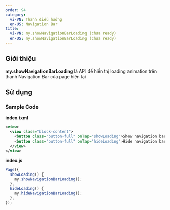 ```yaml
---
order: 94
category:
  vi-VN: Thanh điều hướng
  en-US: Navigation Bar
title:
  vi-VN: my.showNavigationBarLoading (chưa ready)
  en-US: my.showNavigationBarLoading (chưa ready)
---
```


## Giới thiệu

**my.showNavigationBarLoading** là API để hiển thị loading animation trên thanh Navigation Bar của page hiện tại

## Sử dụng

### Sample Code
**index.txml**
```xml
<view>
  <view class="block-content">
    <button class="button-full" onTap="showLoading">Show navigation bar loading</button>
    <button class="button-full" onTap="hideLoading">Hide navigation bar loading</button>
  </view>
</view>
```

**index.js**
```js
Page({
  showLoading() {
    my.showNavigationBarLoading();
  },
  hideLoading() {
    my.hideNavigationBarLoading();
  },
});
```
